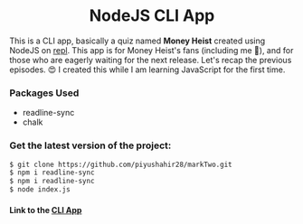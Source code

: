 <h1 align="center">NodeJS CLI App</h1>

This is a CLI app, basically a quiz named **Money Heist** created using NodeJS on [repl](https://replit.com/@piyushahir28/markTwo?embed=1&output=1). This app is for Money Heist's fans (including me :zany_face:), and for those who are eagerly waiting for the next release. Let's recap the previous episodes. :heart_eyes: I created this while I am learning JavaScript for the first time.

### Packages Used

* readline-sync
* chalk

### Get the latest version of the project:

```bash
$ git clone https://github.com/piyushahir28/markTwo.git
$ npm i readline-sync
$ npm i readline-sync
$ node index.js
```

#### Link to the [CLI App](https://replit.com/@piyushahir28/markTwo?embed=1&output=1)